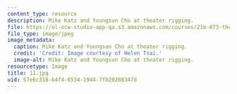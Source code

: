 ```yaml
---
content_type: resource
description: Mike Katz and Youngsun Cho at theater rigging.
file: https://ol-ocw-studio-app-qa.s3.amazonaws.com/courses/21m-873-theater-arts-topics-fall-2004-january-iap-2005/57e6c318b4f4653419447fb20208347d_11.jpg
file_type: image/jpeg
image_metadata:
  caption: Mike Katz and Youngsun Cho at theater rigging.
  credit: 'Credit: Image courtesy of Helen Tsai.'
  image-alt: Mike Katz and Youngsun Cho at theater rigging.
resourcetype: Image
title: 11.jpg
uid: 57e6c318-b4f4-6534-1944-7fb20208347d
---
```

